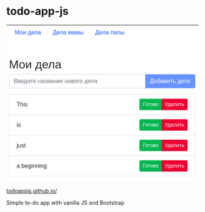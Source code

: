 # todo-app-js
![todo-app-js](./misc/screenshot.png)

[todoappjs.github.io/](https://sashauly.github.io/todoappjs.github.io/)

Simple to-do app with vanilla JS and Bootstrap
